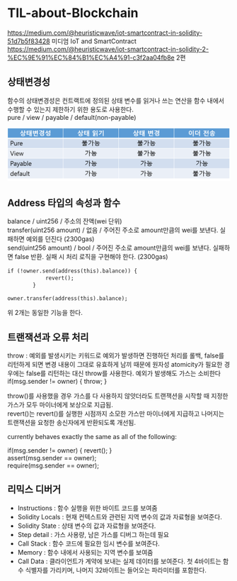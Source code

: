 # TIL-about-Blockchain

https://medium.com/@heuristicwave/iot-smartcontract-in-solidity-51d7b5f83428 미디엄 IoT and SmartContract</br>
https://medium.com/@heuristicwave/iot-smartcontract-in-solidity-2-%EC%9E%91%EC%84%B1%EC%A4%91-c3f2aa04fb8e 2편

## 상태변경성

함수의 상태변경성은 컨트랙트에 정의된 상태 변수를 읽거나 쓰는 연산을 함수 내에서 수행할 수 있는지 제한하기 위한 용도로 사용한다.</br>
pure / view / payable / default(non-payable)</br>

<img src = "https://github.com/heuristicwave/TIL-about-Blockchain/blob/master/img/%EC%83%81%ED%83%9C%EB%B3%80%EA%B2%BD%EC%84%B1.png">




## Address 타입의 속성과 함수

balance / uint256 / 주소의 잔액(wei 단위)</br>
transfer(uint256 amount) / 없음 / 주어진 주소로 amount만큼의 wei를 보낸다. 실패하면 예외를 던진다 (2300gas)</br>
send(uint256 amount) / bool / 주어진 주소로 amount만큼의 wei를 보낸다. 실패하면 false 반환. 실패 시 처리 로직을 구현해야 한다. (2300gas)</br>
~~~
if (!owner.send(address(this).balance)) {
    	    revert();
    	}
~~~
~~~
owner.transfer(address(this).balance);
~~~ 
위 2개는 동일한 기능을 한다.

## 트랜잭션과 오류 처리

throw : 예외를 발생시키는 키워드로 예외가 발생하면 진행하던 처리를 롤백, false를 리턴하게 되면 변경 내용이 그대로 유효하게 남끼 때문에 원자성 atomicity가 필요한 경우에는 false를 리턴하는 대신 throw를 사용한다. 예외가 발생해도 가스는 소비한다 </br>
if(msg.sender != owner) { throw; }</br>

throw()를 사용했을 경우 가스를 다 사용하지 않앗더라도 트랜잭션을 시작할 때 지정한 가스가 모두 마이너에게 보상으로 지급됨.</br>
revert()는 revert()를 실행한 시점까지 소모한 가스만 마이너에게 지급하고 나머지는 트랜잭션을 요청한 송신자에게 반환되도록 개선됨.</br>

currently behaves exactly the same as all of the following:</br>

if(msg.sender != owner) { revert(); }</br>
assert(msg.sender == owner);</br>
require(msg.sender == owner);</br>

## 리믹스 디버거

- Instructions : 함수 실행을 위한 바이트 코드를 보여줌
- Solidity Locals : 현재 컨텍스트와 관련된 지역 변수의 값과 자료형을 보여준다.
- Solidity State : 상태 변수의 값과 자료형을 보여준다.
- Step detail : 가스 사용량, 남은 가스를 디버그 하는데 필요
- Call Stack : 함수 코드에 필요한 임시 변수를 보여준다.
- Memory : 함수 내에서 사용되는 지역 변수를 보여줌
- Call Data : 클라이언트가 계약에 보내는 실제 데이터를 보여준다. 첫 4바이트는 함수 식별자를 가리키며, 나머지 32바이트는 들어오는 파라미터를 포함한다.
